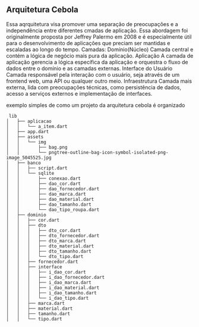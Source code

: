 ## Arquitetura Cebola

Essa aqrquitetura visa promover uma separação de preocupações e a independência
entre diferentes cmadas de aplicação. Essa abordagem foi originalmente proposta
por Jeffrey Palermo em 2008 e é especialmente útil para o desenvolvimento de 
aplicações que preciam ser mantidas e escaladas ao longo do tempo.
Camadas:
Domínio(Núcleo)
Camada central e contém a lógica de negócio mais pura da aplicação.
Aplicação
A camada de aplicação gerencia a lógica específica da aplicação e orquestra o
fluxo de dados entre o domínio e as camadas externas.
Interface do Usuário
Camada responsável pela interação com o usuário, seja através de um frontend web,
uma API ou qualquer outro meio.
Infraestrutura
Camada mais externa, lida com preocupações técnicas, como persistência de dados,
acesso a serviços externos e implementação de interfaces.

exemplo simples de como um projeto da arquitetura cebola é organizado
```
 lib
│   ├── aplicacao
│   │   └── a_item.dart
│   ├── app.dart
│   ├── assets
│   │   └── img
│   │       ├── bag.png
│   │       └── pngtree-outline-bag-icon-symbol-isolated-png-image_5045525.jpg
│   ├── banco
│   │   ├── script.dart
│   │   └── sqlite
│   │       ├── conexao.dart
│   │       ├── dao_cor.dart
│   │       ├── dao_fornecedor.dart
│   │       ├── dao_marca.dart
│   │       ├── dao_material.dart
│   │       ├── dao_tamanho.dart
│   │       └── dao_tipo_roupa.dart
│   ├── dominio
│   │   ├── cor.dart
│   │   ├── dto
│   │   │   ├── dto_cor.dart
│   │   │   ├── dto_fornecedor.dart
│   │   │   ├── dto_marca.dart
│   │   │   ├── dto_material.dart
│   │   │   ├── dto_tamanho.dart
│   │   │   └── dto_tipo.dart
│   │   ├── fornecedor.dart
│   │   ├── interface
│   │   │   ├── i_dao_cor.dart
│   │   │   ├── i_dao_fornecedor.dart
│   │   │   ├── i_dao_marca.dart
│   │   │   ├── i_dao_material.dart
│   │   │   ├── i_dao_tamanho.dart
│   │   │   └── i_dao_tipo.dart
│   │   ├── marca.dart
│   │   ├── material.dart
│   │   ├── tamanho.dart
│   │   └── tipo.dart

```
